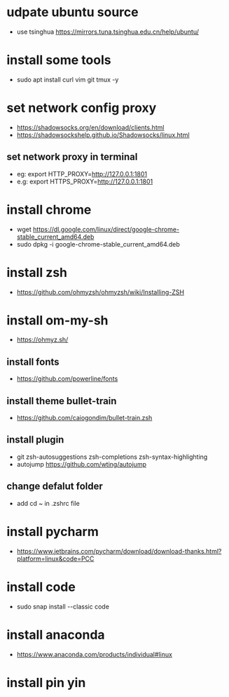# udpate ubuntu source
- use tsinghua https://mirrors.tuna.tsinghua.edu.cn/help/ubuntu/

# install some tools
- sudo apt install curl vim git tmux -y

# set network config proxy
- https://shadowsocks.org/en/download/clients.html
- https://shadowsockshelp.github.io/Shadowsocks/linux.html

## set network proxy in terminal
- eg: export HTTP_PROXY=http://127.0.0.1:1801
- e.g: export HTTPS_PROXY=http://127.0.0.1:1801
 
# install chrome
- wget https://dl.google.com/linux/direct/google-chrome-stable_current_amd64.deb
- sudo dpkg -i google-chrome-stable_current_amd64.deb

# install zsh
- https://github.com/ohmyzsh/ohmyzsh/wiki/Installing-ZSH
# install om-my-sh
- https://ohmyz.sh/
## install fonts
- https://github.com/powerline/fonts
## install theme bullet-train
- https://github.com/caiogondim/bullet-train.zsh
## install plugin
- git zsh-autosuggestions zsh-completions zsh-syntax-highlighting
- autojump https://github.com/wting/autojump
## change defalut folder
- add cd ~ in .zshrc file

# install pycharm
- https://www.jetbrains.com/pycharm/download/download-thanks.html?platform=linux&code=PCC
# install code
- sudo snap install --classic code  
# install anaconda
- https://www.anaconda.com/products/individual#linux

# install pin yin
